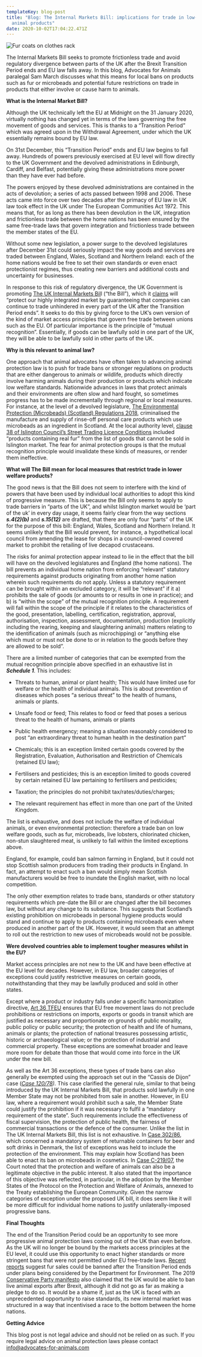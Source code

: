 ```yaml
---
templateKey: blog-post
title: "Blog: The Internal Markets Bill: implications for trade in low-welfare
  animal products"
date: 2020-10-02T17:04:22.471Z
---
```

![Fur coats on clothes rack](/img/my-post-copy-4.jpg "Blog: The Internal Markets Bill: implications for trade in low-welfare animal products")

<!--StartFragment-->

<!-- wp:paragraph -->

The Internal Markets Bill seeks to promote frictionless trade and avoid regulatory divergence between parts of the UK after the Brexit Transition Period ends and EU law falls away. In this blog, Advocates for Animals paralegal Sam March discusses what this means for local bans on products such as fur or microbeads and potential future restrictions on trade in products that either involve or cause harm to animals.

<!-- /wp:paragraph -->

<!-- wp:paragraph -->

**What is the Internal Market Bill?**

<!-- /wp:paragraph -->

<!-- wp:paragraph -->

Although the UK technically left the EU at Midnight on the 31 January 2020, virtually nothing has changed yet in terms of the laws governing the free movement of goods and services. This is thanks to a “Transition Period” which was agreed upon in the Withdrawal Agreement, under which the UK essentially remains bound by EU law.

<!-- /wp:paragraph -->

<!-- wp:paragraph -->

On 31st December, this “Transition Period” ends and EU law begins to fall away. Hundreds of powers previously exercised at EU level will flow directly to the UK Government and the devolved administrations in Edinburgh, Cardiff, and Belfast, potentially giving these administrations more power than they have ever had before.

<!-- /wp:paragraph -->

<!-- wp:paragraph -->

The powers enjoyed by these devolved administrations are contained in the acts of devolution; a series of acts passed between 1998 and 2006. These acts came into force over two decades after the primacy of EU law in UK law took effect in the UK under The European Communities Act 1972. This means that, for as long as there has been devolution in the UK, integration and frictionless trade between the home nations has been ensured by the same free-trade laws that govern integration and frictionless trade between the member states of the EU.

<!-- /wp:paragraph -->

<!-- wp:paragraph -->

Without some new legislation, a power surge to the devolved legislatures after December 31st could seriously impact the way goods and services are traded between England, Wales, Scotland and Northern Ireland: each of the home nations would be free to set their own standards or even enact protectionist regimes, thus creating new barriers and additional costs and uncertainty for businesses.

<!-- /wp:paragraph -->

<!-- wp:paragraph -->

In response to this risk of regulatory divergence, the UK Government is promoting [The UK Internal Markets Bil](https://services.parliament.uk/bills/2019-21/unitedkingdominternalmarket.html)l (“the Bill”), which it [claims](https://www.gov.uk/government/news/bill-introduced-to-protect-jobs-and-trade-across-the-whole-of-the-united-kingdom) will “protect our highly integrated market by guaranteeing that companies can continue to trade unhindered in every part of the UK after the Transition Period ends”. It seeks to do this by giving force to the UK’s own version of the kind of market access principles that govern free trade between unions such as the EU. Of particular importance is the principle of “mutual recognition”. Essentially, if goods can be lawfully sold in one part of the UK, they will be able to be lawfully sold in other parts of the UK.

<!-- /wp:paragraph -->

<!-- wp:paragraph -->

**Why is this relevant to animal law?**

<!-- /wp:paragraph -->

<!-- wp:paragraph -->

One approach that animal advocates have often taken to advancing animal protection law is to push for trade bans or stronger regulations on products that are either dangerous to animals or wildlife, products which directly involve harming animals during their production or products which indicate low welfare standards. Nationwide advances in laws that protect animals and their environments are often slow and hard fought, so sometimes progress has to be made incrementally through regional or local measures. For instance, at the level of a devolved legislature, [The Environmental Protection (Microbeads) (Scotland) Regulations 2018](<https://publications.parliament.uk/pa/bills/cbill/58-01/0177/UK Internal Market Bill Impact Assessment 08092020.pdf>), criminalised the manufacture and supply of rinse-off personal care products which use microbeads as an ingredient in Scotland. At the local authority level, [clause 38 of Islington Council’s Street Trading Licence Conditions](<https://democracy.islington.gov.uk/documents/s19271/Variation of street trading conditions report.pdf>) included “products containing real fur” from the list of goods that cannot be sold in Islington market. The fear for animal protection groups is that the mutual recognition principle would invalidate these kinds of measures, or render them ineffective.

<!-- /wp:paragraph -->

<!-- wp:paragraph -->



<!-- /wp:paragraph -->

<!-- wp:paragraph -->

**What will The Bill mean for local measures that restrict trade in lower welfare products?**

<!-- /wp:paragraph -->

<!-- wp:paragraph -->

The good news is that the Bill does not seem to interfere with the kind of powers that have been used by individual local authorities to adopt this kind of progressive measure. This is because the Bill only seems to apply to trade barriers in “parts of the UK”, and whilst Islington market would be ‘part of the uk’ in every day usage, it seems fairly clear from the way sections ***s.4(2)(b)*** and ***s.15(12)*** are drafted, that there are only four “parts” of the UK for the purpose of this bill: England, Wales, Scotland and Northern Ireland. It seems unlikely that the Bill would prevent, for instance, a hypothetical local council from amending the lease for shops in a council-owned covered market to prohibit the retailing of live decapod crustaceans.

<!-- /wp:paragraph -->

<!-- wp:paragraph -->

The risks for animal protection appear instead to lie in the effect that the bill will have on the devolved legislatures and England (the home nations). The bill prevents an individual home nation from enforcing “relevant” statutory requirements against products originating from another home nation wherein such requirements do not apply. Unless a statutory requirement can be brought within an excluded category, it will be “relevant” if it a) prohibits the sale of goods (or amounts to or results in one in practice); and b) is “within the scope” of the mutual recognition principle. A requirement will fall within the scope of the principle if it relates to the characteristics of the good, presentation, labelling, certification, registration, approval, authorisation, inspection, assessment, documentation, production (explicitly including the rearing, keeping and slaughtering animals) matters relating to the identification of animals (such as microchipping) or “anything else which must or must not be done to or in relation to the goods before they are allowed to be sold”.

<!-- /wp:paragraph -->

<!-- wp:paragraph -->

There are a limited number of categories that can be exempted from the mutual recognition principle above specified in an exhaustive list in ***Schedule 1***. This includes:

<!-- /wp:paragraph -->

<!-- wp:list {"type":"a"} -->

* Threats to human, animal or plant health; This would have limited use for welfare or the health of individual animals. This is about prevention of diseases which poses “a serious threat” to the health of humans, animals or plants.

<!-- /wp:list -->

<!-- wp:list {"type":"a","start":2} -->

* Unsafe food or feed; This relates to food or feed that poses a serious threat to the health of humans, animals or plants

<!-- /wp:list -->

<!-- wp:list {"type":"a","start":3} -->

* Public health emergency; meaning a situation reasonably considered to post “an extraordinary threat to human health in the destination part”

<!-- /wp:list -->

<!-- wp:list {"type":"a","start":4} -->

* Chemicals; this is an exception limited certain goods covered by the Registration, Evaluation, Authorisation and Restriction of Chemicals (retained EU law);

<!-- /wp:list -->

<!-- wp:list {"type":"a","start":5} -->

* Fertilisers and pesticides; this is an exception limited to goods covered by certain retained EU law pertaining to fertilisers and pesticides;

<!-- /wp:list -->

<!-- wp:list {"type":"a","start":6} -->

* Taxation; the principles do not prohibit tax/rates/duties/charges;

<!-- /wp:list -->

<!-- wp:list {"type":"a","start":7} -->

* The relevant requirement has effect in more than one part of the United Kingdom.

<!-- /wp:list -->

<!-- wp:paragraph -->

The list is exhaustive, and does not include the welfare of individual animals, or even environmental protection: therefore a trade ban on low welfare goods, such as fur, microbeads, live lobsters, chlorinated chicken, non-stun slaughtered meat, is unlikely to fall within the limited exceptions above.

<!-- /wp:paragraph -->

<!-- wp:paragraph -->

England, for example, could ban salmon farming in England, but it could not stop Scottish salmon producers from trading their products in England. In fact, an attempt to enact such a ban would simply mean Scottish manufacturers would be free to inundate the English market, with no local competition.

<!-- /wp:paragraph -->

<!-- wp:paragraph -->

The only other exemption relates to trade bans, standards or other statutory requirements which pre-date the Bill or are changed after the bill becomes law, but without any change to its substance. This suggests that Scotland’s existing prohibition on microbeads in personal hygiene products would stand and continue to apply to products containing microbeads even where produced in another part of the UK. However, it would seem that an attempt to roll out the restriction to new uses of microbeads would not be possible.

<!-- /wp:paragraph -->

<!-- wp:paragraph -->

**Were devolved countries able to implement tougher measures whilst in the EU?**

<!-- /wp:paragraph -->

<!-- wp:paragraph -->

Market access principles are not new to the UK and have been effective at the EU level for decades. However, in EU law, broader categories of exceptions could justify restrictive measures on certain goods, notwithstanding that they may be lawfully produced and sold in other states.

<!-- /wp:paragraph -->

<!-- wp:paragraph -->

Except where a product or industry falls under a specific harmonization directive, [Art 36 TFEU](https://eur-lex.europa.eu/legal-content/EN/TXT/?uri=CELEX%3A12016E036) ensures that EU free movement laws do not preclude prohibitions or restrictions on imports, exports or goods in transit which are justified as necessary and proportionate on grounds of public morality, public policy or public security; the protection of health and life of humans, animals or plants; the protection of national treasures possessing artistic, historic or archaeological value; or the protection of industrial and commercial property. These exceptions are somewhat broader and leave more room for debate than those that would come into force in the UK under the new bill.

<!-- /wp:paragraph -->

<!-- wp:paragraph -->

As well as the Art 36 exceptions, these types of trade bans can also generally be exempted using the approach set out in the “Cassis de Dijon” case (*[Case 120/78](https://eur-lex.europa.eu/legal-content/EN/TXT/?uri=CELEX%3A61978CJ0120)).* This case clarified the general rule, similar to that being introduced by the UK Internal Markets Bill, that products sold lawfully in one Member State may not be prohibited from sale in another. However, in EU law, where a requirement would prohibit such a sale, the Member State could justify the prohibition if it was necessary to fulfil a “mandatory requirement of the state”. Such requirements include the effectiveness of fiscal supervision, the protection of public health, the fairness of commercial transactions or the defence of the consumer. Unlike the list in The UK Internal Markets Bill, this list is not exhaustive. In [Case 302/86](https://eur-lex.europa.eu/legal-content/EN/TXT/?uri=CELEX%3A61986CJ0302), which concerned a mandatory system of returnable containers for beer and soft drinks in Denmark, the list of exceptions was held to include the protection of the environment. This may explain how Scotland has been able to enact its ban on microbeads in cosmetics. In [Case C-219/07](https://eur-lex.europa.eu/legal-content/EN/TXT/?uri=CELEX%3A62007CA0219#ntr1-C_2008209EN.01001101-E0001), the Court noted that the protection and welfare of animals can also be a legitimate objective in the public interest. It also stated that the importance of this objective was reflected, in particular, in the adoption by the Member States of the Protocol on the Protection and Welfare of Animals, annexed to the Treaty establishing the European Community. Given the narrow categories of exception under the proposed UK bill, it does seem like it will be more difficult for individual home nations to justify unilaterally-imposed progressive bans.

<!-- /wp:paragraph -->

<!-- wp:paragraph -->

**Final Thoughts**

<!-- /wp:paragraph -->

<!-- wp:paragraph -->

The end of the Transition Period could be an opportunity to see more progressive animal protection laws coming out of the UK than even before. As the UK will no longer be bound by the markets access principles at the EU level, it could use this opportunity to enact higher standards or more stringent bans that were not permitted under EU free-trade laws. [Recent reports](https://www.theguardian.com/politics/2020/sep/25/uk-considering-outright-ban-on-fur-sales-after-brexit) suggest fur sales could be banned after the Transition Period ends under plans being considered by the Department for Environment. The 2019 [Conservative Party manifesto](https://assets-global.website-files.com/5da42e2cae7ebd3f8bde353c/5dda924905da587992a064ba_Conservative%202019%20Manifesto.pdf) also claimed that the UK would be able to ban live animal exports after Brexit, although it did not go as far as making a pledge to do so. It would be a shame if, just as the UK is faced with an unprecedented opportunity to raise standards, its new internal market was structured in a way that incentivised a race to the bottom between the home nations.

<!-- /wp:paragraph -->

<!-- wp:paragraph -->

**Getting Advice**

<!-- /wp:paragraph -->

<!-- wp:paragraph -->

This blog post is not legal advice and should not be relied on as such. If you require legal advice on animal protection laws please contact [info@advocates-for-animals.com](mailto:info@advocates-for-animals.com)

<!-- /wp:paragraph -->

<!--EndFragment-->